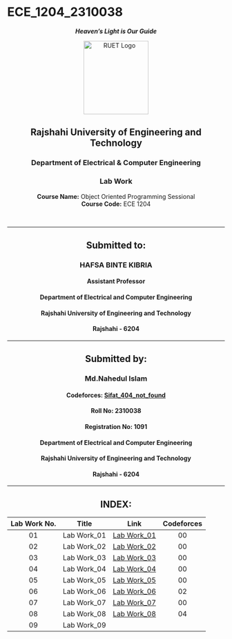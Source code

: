 # ECE_1204_2310038
<div align="center">
  
_**Heaven’s Light is Our Guide**_
</div>

<p align="center">
  <img src="https://github.com/user-attachments/assets/18531be8-2a84-4bea-9027-5f1c40549dfa" alt="RUET Logo" style="width:150px;height:170px;">
</p>

<div align="center">
  
  ## **Rajshahi University of Engineering and Technology** <br> 
  ### **Department of Electrical & Computer Engineering**
  ### **Lab Work**<br>
  **Course Name:** Object Oriented Programming Sessional<br>
  **Course Code:** ECE 1204
</div>
<br>
<div align="center">

---  
##  Submitted to: 

### **HAFSA BINTE KIBRIA**
#### Assistant Professor
#### Department of Electrical and Computer Engineering
#### Rajshahi University of Engineering and Technology
#### Rajshahi - 6204

---

## Submitted by:

### **Md.Nahedul Islam**
#### Codeforces: [Sifat_404_not_found](https://codeforces.com/profile/Sifat_404_not_found)
#### Roll No: 2310038
#### Registration No: 1091
#### Department of Electrical and Computer Engineering
#### Rajshahi University of Engineering and Technology
#### Rajshahi - 6204

---
</div>

<div align="center">
  
## INDEX:

| Lab Work No. | Title | Link | Codeforces |
| :---: | :---: | :---: | :---: |
| 01 | Lab Work_01 |[Lab Work_01](https://github.com/NahedECE/ECE_1204_2310038/blob/main/Lab/Lab_01.md) | 00 |
| 02 | Lab Work_02 |[Lab Work_02](https://github.com/NahedECE/ECE_1204_2310038/blob/main/Lab/Lab_02.md) | 00 |
| 03 | Lab Work_03 |[Lab Work_03](https://github.com/NahedECE/ECE_1204_2310038/blob/main/Lab/Lab_03.md) | 00 |
| 04 | Lab Work_04 |[Lab Work_04](https://github.com/NahedECE/ECE_1204_2310038/blob/main/Lab/Lab_04.md)| 00 |
| 05 | Lab Work_05 |[Lab Work_05](https://github.com/NahedECE/ECE_1204_2310038/blob/main/Lab/Lab_05.md) | 00 |
| 06 | Lab Work_06 |[Lab Work_06](https://github.com/NahedECE/ECE_1204_2310038/blob/main/Lab/Lab_06.md) | 02 |
| 07 | Lab Work_07 |[Lab Work_07](https://github.com/NahedECE/ECE_1204_2310038/blob/main/Lab/Lab_07.md)| 00 |
| 08 | Lab Work_08 |[Lab Work_08](https://github.com/NahedECE/ECE_1204_2310038/blob/main/Lab/Lab_08.md) | 04 |
| 09 | Lab Work_09 | |  |

</div>

